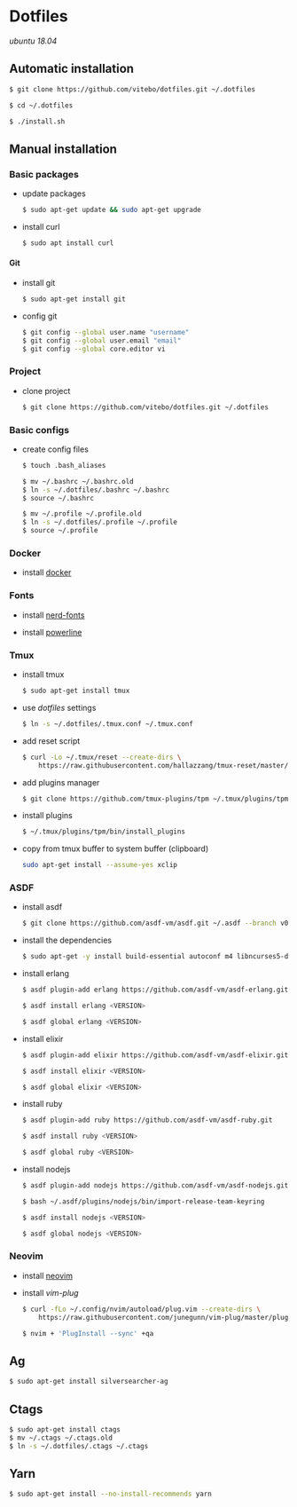 # Dotfiles

*ubuntu 18.04*

## Automatic installation

```bash
$ git clone https://github.com/vitebo/dotfiles.git ~/.dotfiles

$ cd ~/.dotfiles

$ ./install.sh
```

## Manual installation

### Basic packages

- update packages
  ```bash
  $ sudo apt-get update && sudo apt-get upgrade
  ```

- install curl
  ```bash
  $ sudo apt install curl
  ```

#### Git

- install git
  ```bash
  $ sudo apt-get install git
  ```

- config git
  ```bash
  $ git config --global user.name "username"
  $ git config --global user.email "email"
  $ git config --global core.editor vi
  ```

### Project

- clone project
  ```bash
  $ git clone https://github.com/vitebo/dotfiles.git ~/.dotfiles
  ```

### Basic configs

- create config files
  ```bash
  $ touch .bash_aliases

  $ mv ~/.bashrc ~/.bashrc.old
  $ ln -s ~/.dotfiles/.bashrc ~/.bashrc
  $ source ~/.bashrc

  $ mv ~/.profile ~/.profile.old
  $ ln -s ~/.dotfiles/.profile ~/.profile
  $ source ~/.profile
  ```

### Docker

- install [docker](https://docs.docker.com/install/linux/docker-ce/ubuntu/)

### Fonts

- install [nerd-fonts](https://github.com/ryanoasis/nerd-fonts#option-3-install-script)

- install [powerline](https://powerline.readthedocs.io/en/master/installation.html#generic-requirements)

### Tmux

- install tmux
  ```bash
  $ sudo apt-get install tmux
  ```

- use *dotfiles* settings
  ```bash
  $ ln -s ~/.dotfiles/.tmux.conf ~/.tmux.conf
  ```

- add reset script
  ```bash
  $ curl -Lo ~/.tmux/reset --create-dirs \
      https://raw.githubusercontent.com/hallazzang/tmux-reset/master/tmux-reset
  ```

- add plugins manager
  ```bash
  $ git clone https://github.com/tmux-plugins/tpm ~/.tmux/plugins/tpm
  ```

- install plugins
  ```bash
  $ ~/.tmux/plugins/tpm/bin/install_plugins
  ```

- copy from tmux buffer to system buffer (clipboard)
  ```bash
  sudo apt-get install --assume-yes xclip
  ```

### ASDF

- install asdf
  ```bash
  $ git clone https://github.com/asdf-vm/asdf.git ~/.asdf --branch v0.7.1
  ```

- install the dependencies
  ```bash
  $ sudo apt-get -y install build-essential autoconf m4 libncurses5-dev libwxgtk3.0-dev libgl1-mesa-dev libglu1-mesa-dev libpng-dev libssh-dev unixodbc-dev xsltproc fop
  ```

- install erlang
  ```bash
  $ asdf plugin-add erlang https://github.com/asdf-vm/asdf-erlang.git

  $ asdf install erlang <VERSION>

  $ asdf global erlang <VERSION>
  ```

- install elixir
  ```bash
  $ asdf plugin-add elixir https://github.com/asdf-vm/asdf-elixir.git

  $ asdf install elixir <VERSION>

  $ asdf global elixir <VERSION>
  ```

- install ruby
  ```bash
  $ asdf plugin-add ruby https://github.com/asdf-vm/asdf-ruby.git

  $ asdf install ruby <VERSION>

  $ asdf global ruby <VERSION>
  ```

- install nodejs
  ```bash
  $ asdf plugin-add nodejs https://github.com/asdf-vm/asdf-nodejs.git

  $ bash ~/.asdf/plugins/nodejs/bin/import-release-team-keyring

  $ asdf install nodejs <VERSION>

  $ asdf global nodejs <VERSION>
  ```

### Neovim

- install [neovim](https://github.com/neovim/neovim/wiki/Installing-Neovim#ubuntu)

- install *vim-plug*
  ```bash
  $ curl -fLo ~/.config/nvim/autoload/plug.vim --create-dirs \
      https://raw.githubusercontent.com/junegunn/vim-plug/master/plug.vim

  $ nvim + 'PlugInstall --sync' +qa
  ```

## Ag
  ```bash
  $ sudo apt-get install silversearcher-ag
  ```

## Ctags
  ```bash
  $ sudo apt-get install ctags
  $ mv ~/.ctags ~/.ctags.old
  $ ln -s ~/.dotfiles/.ctags ~/.ctags
  ```

## Yarn
  ```bash
  $ sudo apt-get install --no-install-recommends yarn
  ```

